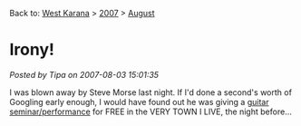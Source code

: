 Back to: [West Karana](/posts/westkarana.md) > [2007](/posts/2007/westkarana.md) > [August](./westkarana.md)
# Irony!

*Posted by Tipa on 2007-08-03 15:01:35*

I was blown away by Steve Morse last night. If I'd done a second's worth of Googling early enough, I would have found out he was giving a [guitar seminar/performance](http://dubaldomusic.com/Morse.php) for FREE in the VERY TOWN I LIVE, the night before...
